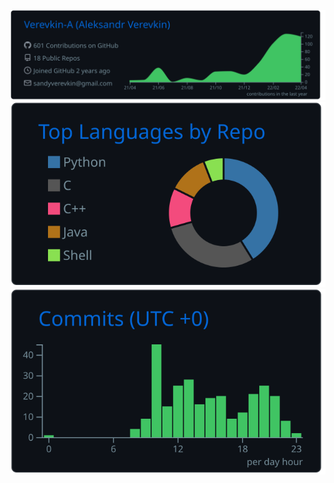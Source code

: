 [![](https://raw.githubusercontent.com/Verevkin-A/Verevkin-A/master/profile-summary-card-output/github_dark/0-profile-details.svg)](https://github.com/vn7n24fzkq/github-profile-summary-cards)
[![](https://raw.githubusercontent.com/Verevkin-A/Verevkin-A/master/profile-summary-card-output/github_dark/1-repos-per-language.svg)](https://github.com/vn7n24fzkq/github-profile-summary-cards) [![](https://raw.githubusercontent.com/Verevkin-A/Verevkin-A/master/profile-summary-card-output/github_dark/4-productive-time.svg)](https://github.com/vn7n24fzkq/github-profile-summary-cards)
